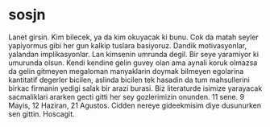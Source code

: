 # sosjn

Lanet girsin. Kim bilecek, ya da kim okuyacak ki bunu. Cok da matah seyler yapiyormus gibi her gun kalkip tuslara basiyoruz. Dandik motivasyonlar, yalandan implikasyonlar. Lan kimsenin umrunda degil. Bir seye yaramiyor ki umurunda olsun. Kendi kendine gelin guvey olan ama aynali koruk olmazsa da gelin gitmeyen megaloman manyaklarin doymak bilmeyen egolarina kantitatif degerler bicilen, aslinda bicilen tek hasadin da tum mahsullerini birkac firmanin yedigi salak bir arazi burasi. Biz literaturde isimize yarayacak sacmaliklari ararken gecti gitti her sey gozlerimizin onunden. 11 sene. 9 Mayis, 12 Haziran, 21 Agustos. Cidden nereye gideekmisim diye dusunurken sen gittin. Hoscagit.  
